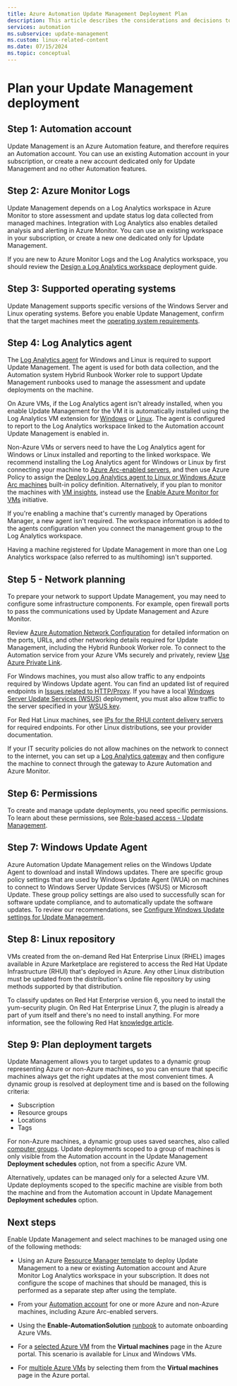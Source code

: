 ```yaml
---
title: Azure Automation Update Management Deployment Plan
description: This article describes the considerations and decisions to be made to prepare deployment of Azure Automation Update Management.
services: automation
ms.subservice: update-management
ms.custom: linux-related-content
ms.date: 07/15/2024
ms.topic: conceptual
---
```


# Plan your Update Management deployment

## Step 1: Automation account

Update Management is an Azure Automation feature, and therefore requires an Automation account. You can use an existing Automation account in your subscription, or create a new account dedicated only for Update Management and no other Automation features.

## Step 2: Azure Monitor Logs

Update Management depends on a Log Analytics workspace in Azure Monitor to store assessment and update status log data collected from managed machines. Integration with Log Analytics also enables detailed analysis and alerting in Azure Monitor. You can use an existing workspace in your subscription, or create a new one dedicated only for Update Management.

If you are new to Azure Monitor Logs and the Log Analytics workspace, you should review the [Design a Log Analytics workspace](../../azure-monitor/logs/workspace-design.md) deployment guide. 

## Step 3: Supported operating systems

Update Management supports specific versions of the Windows Server and Linux operating systems. Before you enable Update Management, confirm that the target machines meet the [operating system requirements](operating-system-requirements.md). 

## Step 4: Log Analytics agent

The [Log Analytics agent](../../azure-monitor/agents/log-analytics-agent.md) for Windows and Linux is required to support Update Management. The agent is used for both data collection, and the Automation system Hybrid Runbook Worker role to support Update Management runbooks used to manage the assessment and update deployments on the machine. 

On Azure VMs, if the Log Analytics agent isn't already installed, when you enable Update Management for the VM it is automatically installed using the Log Analytics VM extension for [Windows](../../virtual-machines/extensions/oms-windows.md) or [Linux](../../virtual-machines/extensions/oms-linux.md). The agent is configured to report to the Log Analytics workspace linked to the Automation account Update Management is enabled in.

Non-Azure VMs or servers need to have the Log Analytics agent for Windows or Linux installed and reporting to the linked workspace. We recommend installing the Log Analytics agent for Windows or Linux by first connecting your machine to [Azure Arc-enabled servers](../../azure-arc/servers/overview.md), and then use Azure Policy to assign the [Deploy Log Analytics agent to Linux or Windows Azure Arc machines](../../governance/policy/samples/built-in-policies.md#monitoring) built-in policy definition. Alternatively, if you plan to monitor the machines with [VM insights](../../azure-monitor/vm/vminsights-overview.md), instead use the [Enable Azure Monitor for VMs](../../governance/policy/samples/built-in-initiatives.md#monitoring) initiative.

If you're enabling a machine that's currently managed by Operations Manager, a new agent isn't required. The workspace information is added to the agents configuration when you connect the management group to the Log Analytics workspace.

Having a machine registered for Update Management in more than one Log Analytics workspace (also referred to as multihoming) isn't supported.

## <a name="ports"></a> Step 5 - Network planning

To prepare your network to support Update Management, you may need to configure some infrastructure components. For example, open firewall ports to pass the communications used by Update Management and Azure Monitor.

Review [Azure Automation Network Configuration](../automation-network-configuration.md) for detailed information on the ports, URLs, and other networking details required for Update Management, including the Hybrid Runbook Worker role. To connect to the Automation service from your Azure VMs securely and privately, review [Use Azure Private Link](../how-to/private-link-security.md). 

For Windows machines, you must also allow traffic to any endpoints required by Windows Update agent. You can find an updated list of required endpoints in [Issues related to HTTP/Proxy](/windows/deployment/update/windows-update-troubleshooting#issues-related-to-httpproxy). If you have a local [Windows Server Update Services (WSUS)](/windows-server/administration/windows-server-update-services/plan/plan-your-wsus-deployment) deployment, you must also allow traffic to the server specified in your [WSUS key](/windows/deployment/update/waas-wu-settings#configuring-automatic-updates-by-editing-the-registry).

For Red Hat Linux machines, see [IPs for the RHUI content delivery servers](../../virtual-machines/workloads/redhat/redhat-rhui.md#the-ips-for-the-rhui-content-delivery-servers) for required endpoints. For other Linux distributions, see your provider documentation.

If your IT security policies do not allow machines on the network to connect to the internet, you can set up a [Log Analytics gateway](../../azure-monitor/agents/gateway.md) and then configure the machine to connect through the gateway to Azure Automation and Azure Monitor.

## Step 6: Permissions

To create and manage update deployments, you need specific permissions. To learn about these permissions, see [Role-based access - Update Management](../automation-role-based-access-control.md#update-management-permissions).

## Step 7: Windows Update Agent

Azure Automation Update Management relies on the Windows Update Agent to download and install Windows updates. There are specific group policy settings that are used by Windows Update Agent (WUA) on machines to connect to Windows Server Update Services (WSUS) or Microsoft Update. These group policy settings are also used to successfully scan for software update compliance, and to automatically update the software updates. To review our recommendations, see [Configure Windows Update settings for Update Management](configure-wuagent.md).

## Step 8: Linux repository

VMs created from the on-demand Red Hat Enterprise Linux (RHEL) images available in Azure Marketplace are registered to access the Red Hat Update Infrastructure (RHUI) that's deployed in Azure. Any other Linux distribution must be updated from the distribution's online file repository by using methods supported by that distribution.

To classify updates on Red Hat Enterprise version 6, you need to install the yum-security plugin. On Red Hat Enterprise Linux 7, the plugin is already a part of yum itself and there's no need to install anything. For more information, see the following Red Hat [knowledge article](https://access.redhat.com/solutions/10021).

## Step 9: Plan deployment targets

Update Management allows you to target updates to a dynamic group representing Azure or non-Azure machines, so you can ensure that specific machines always get the right updates at the most convenient times. A dynamic group is resolved at deployment time and is based on the following criteria:

* Subscription
* Resource groups
* Locations
* Tags 

For non-Azure machines, a dynamic group uses saved searches, also called [computer groups](../../azure-monitor/logs/computer-groups.md). Update deployments scoped to a group of machines is only visible from the Automation account in the Update Management **Deployment schedules** option, not from a specific Azure VM.

Alternatively, updates can be managed only for a selected Azure VM. Update deployments scoped to the specific machine are visible from both the machine and from the Automation account in Update Management **Deployment schedules** option. 

## Next steps

Enable Update Management and select machines to be managed using one of the following methods:

- Using an Azure [Resource Manager template](enable-from-template.md) to deploy Update Management to a new or existing Automation account and Azure Monitor Log Analytics workspace in your subscription. It does not configure the scope of machines that should be managed, this is performed as a separate step after using the template.

- From your [Automation account](enable-from-automation-account.md) for one or more Azure and non-Azure machines, including Azure Arc-enabled servers.

- Using the **Enable-AutomationSolution** [runbook](enable-from-runbook.md) to automate onboarding Azure VMs.

- For a [selected Azure VM](enable-from-vm.md) from the **Virtual machines** page in the Azure portal. This scenario is available for Linux and Windows VMs.

- For [multiple Azure VMs](enable-from-portal.md) by selecting them from the **Virtual machines** page in the Azure portal.
